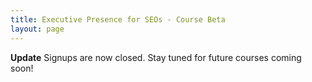 ```yaml
---
title: Executive Presence for SEOs - Course Beta
layout: page
---
```


**Update** Signups are now closed. Stay tuned for future courses coming soon!